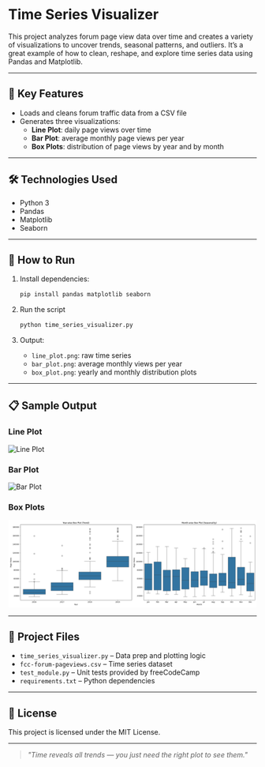 # Time Series Visualizer

This project analyzes forum page view data over time and creates a variety of visualizations to uncover trends, seasonal patterns, and outliers. It’s a great example of how to clean, reshape, and explore time series data using Pandas and Matplotlib.

---

## 🔹 Key Features

- Loads and cleans forum traffic data from a CSV file
- Generates three visualizations:
  - **Line Plot**: daily page views over time
  - **Bar Plot**: average monthly page views per year
  - **Box Plots**: distribution of page views by year and by month

---

## 🛠️ Technologies Used

- Python 3
- Pandas
- Matplotlib
- Seaborn

---

## 🚀 How to Run

1. Install dependencies:
   ```bash
   pip install pandas matplotlib seaborn

2. Run the script
   ```bash
   python time_series_visualizer.py
   ```

3. Output:
   - `line_plot.png`: raw time series
   - `bar_plot.png`: average monthly views per year
   - `box_plot.png`: yearly and monthly distribution plots

---

## 📋 Sample Output

### Line Plot  
![Line Plot](./Figure_1.png)

### Bar Plot  
![Bar Plot](./Figure_2.png)

### Box Plots  
![Box Plot](./box_plot.png)

---

## 📎 Project Files

- `time_series_visualizer.py` – Data prep and plotting logic
- `fcc-forum-pageviews.csv` – Time series dataset
- `test_module.py` – Unit tests provided by freeCodeCamp
- `requirements.txt` – Python dependencies

---

## 📄 License

This project is licensed under the MIT License.

---

> *"Time reveals all trends — you just need the right plot to see them."*
```


